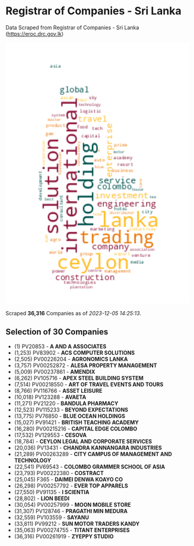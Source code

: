 # Registrar of Companies - Sri Lanka

Data Scraped from Registrar of Companies - Sri Lanka (https://eroc.drc.gov.lk)

![word-cloud](data/word_cloud.png)

Scraped **36,316** Companies as of *2023-12-05 14:25:13*.


## Selection of 30 Companies

* (1) PV20853 - **A AND A ASSOCIATES**
* (1,253) PV83902 - **ACS COMPUTER SOLUTIONS**
* (2,505) PV00226204 - **AGRONOMICS LANKA**
* (3,757) PV00252872 - **ALESA PROPERTY MANAGEMENT**
* (5,009) PV00237861 - **AMENDIX**
* (6,262) PV105716 - **APEX STEEL BUILDING SYSTEM**
* (7,514) PV00218550 - **ART OF TRAVEL EVENTS AND TOURS**
* (8,766) PV116766 - **ASSET LEISURE**
* (10,018) PV123288 - **AVAETA**
* (11,271) PV21220 - **BANDULA PHARMACY**
* (12,523) PV115233 - **BEYOND EXPECTATIONS**
* (13,775) PV76850 - **BLUE OCEAN HOLDINGS**
* (15,027) PV91421 - **BRITISH TEACHING ACADEMY**
* (16,280) PV00215216 - **CAPITAL EDGE COLOMBO**
* (17,532) PV129553 - **CESOVA**
* (18,784)  - **CEYLON LEGAL AND CORPORATE SERVICES**
* (20,036) PV13431 - **CHANDRA KANNANGARA INDUSTRIES**
* (21,289) PV00263289 - **CITY CAMPUS OF MANAGEMENT AND TECHNOLOGY**
* (22,541) PV69543 - **COLOMBO GRAMMER SCHOOL OF ASIA**
* (23,793) PV00222380 - **COSTRACT**
* (25,045) F365 - **DAIMEI DENWA KOAYO CO**
* (26,298) PV00257792 - **EVER TOP APPARELS**
* (27,550) PV91135 - **I SCIENTIA**
* (28,802)  - **LION BEEDI**
* (30,054) PV00257999 - **MOON MOBILE STORE**
* (31,307) PV128746 - **PRAGATHI MIN MEDURA**
* (32,559) PV103559 - **SAYANU**
* (33,811) PV99212 - **SUN MOTOR TRADERS KANDY**
* (35,063) PV00274755 - **TITANT ENTERPRISES**
* (36,316) PV00261919 - **ZYEPPY STUDIO**